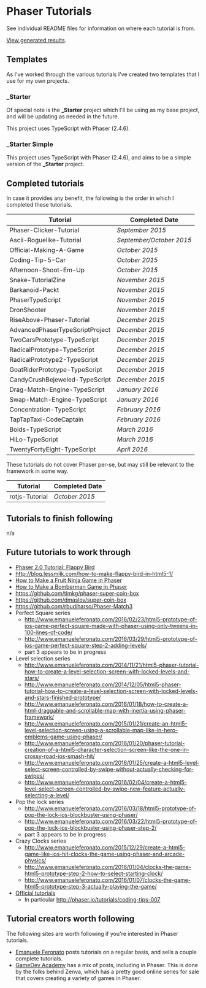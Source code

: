 # Phaser Tutorials

See individual README files for information on where each tutorial is from.

[View generated results](http://jamesskemp.github.io/PhaserTutorials/).

## Templates

As I've worked through the various tutorials I've created two templates that I use for my own projects.

### _Starter

Of special note is the **_Starter** project which I'll be using as my base project, and will be updating as needed in the future.

This project uses TypeScript with Phaser (2.4.6).

### _Starter Simple

This project uses TypeScript with Phaser (2.4.6), and aims to be a simple version of the **_Starter** project.

## Completed tutorials

In case it provides any benefit, the following is the order in which I completed these tutorials.

| Tutorial | Completed Date |
|---|---|
| Phaser-Clicker-Tutorial | *September 2015* |
| Ascii-Roguelike-Tutorial | *September/October 2015* |
| Official-Making-A-Game | *October 2015* |
| Coding-Tip-5-Car | *October 2015* |
| Afternoon-Shoot-Em-Up | *October 2015* |
| Snake-TutorialZine | *November 2015* |
| Barkanoid-Packt | *November 2015* |
| PhaserTypeScript | *November 2015* |
| DronShooter | *November 2015* |
| RiseAbove-Phaser-Tutorial | *December 2015* |
| AdvancedPhaserTypeScriptProject | *December 2015* |
| TwoCarsPrototype-TypeScript | *December 2015* |
| RadicalPrototype-TypeScript | *December 2015* |
| RadicalPrototype2-TypeScript | *December 2015* |
| GoatRiderPrototype-TypeScript | *December 2015* |
| CandyCrushBejeweled-TypeScript | *December 2015* |
| Drag-Match-Engine-TypeScript | *January 2016* |
| Swap-Match-Engine-TypeScript | *January 2016* |
| Concentration-TypeScript | *February 2016* |
| TapTapTaxi-CodeCaptain | *February 2016* |
| Boids-TypeScript | *March 2016* |
| HiLo-TypeScript | *March 2016* |
| TwentyFortyEight-TypeScript | *April 2016* |

These tutorials do not cover Phaser per-se, but may still be relevant to the framework in some way.

| Tutorial | Completed Date |
|---|---|
| rotjs-Tutorial | *October 2015* |

## Tutorials to finish following

n/a

## Future tutorials to work through

- [Phaser 2.0 Tutorial: Flappy Bird](http://www.codevinsky.com/phaser-2-0-tutorial-flappy-bird-part-1/)
- http://blog.lessmilk.com/how-to-make-flappy-bird-in-html5-1/
- [How to Make a Fruit Ninja Game in Phaser](https://gamedevacademy.org/how-to-make-a-fruit-ninja-game-in-phaser-part-1/)
- [How to Make a Bomberman Game in Phaser](https://gamedevacademy.org/how-to-make-a-bomberman-game-in-phaser-part-1/)
- https://github.com/timkg/phaser-super-coin-box
- https://github.com/dmaslov/super-coin-box
- https://github.com/rbudiharso/Phaser-Match3
- Perfect Square series
	- http://www.emanueleferonato.com/2016/02/23/html5-prototype-of-ios-game-perfect-square-made-with-phaser-using-only-tweens-in-100-lines-of-code/
	- http://www.emanueleferonato.com/2016/03/29/html5-prototype-of-ios-game-perfect-square-step-2-adding-levels/
	- part 3 appears to be in progress
- Level selection series
	- http://www.emanueleferonato.com/2014/11/21/html5-phaser-tutorial-how-to-create-a-level-selection-screen-with-locked-levels-and-stars/
	- http://www.emanueleferonato.com/2014/12/05/html5-phaser-tutorial-how-to-create-a-level-selection-screen-with-locked-levels-and-stars-finished-prototype/
	- http://www.emanueleferonato.com/2016/01/18/how-to-create-a-html-draggable-and-scrollable-map-with-inertia-using-phaser-framework/
	- http://www.emanueleferonato.com/2015/01/21/create-an-html5-level-selection-screen-using-a-scrollable-map-like-in-hero-emblems-game-using-phaser/
	- http://www.emanueleferonato.com/2016/01/20/phaser-tutorial-creation-of-a-html5-character-selection-screen-like-the-one-in-crossy-road-ios-smash-hit/
	- http://www.emanueleferonato.com/2016/01/25/create-a-html5-level-select-screen-controlled-by-swipe-without-actually-checking-for-swipes/
	- http://www.emanueleferonato.com/2016/02/04/create-a-html5-level-select-screen-controlled-by-swipe-new-feature-actually-selecting-a-level/
- Pop the lock series
	- http://www.emanueleferonato.com/2016/03/18/html5-prototype-of-pop-the-lock-ios-blockbuster-using-phaser/
	- http://www.emanueleferonato.com/2016/03/22/html5-prototype-of-pop-the-lock-ios-blockbuster-using-phaser-step-2/
	- part 3 appears to be in progress
- Crazy Clocks series
	- http://www.emanueleferonato.com/2015/12/29/create-a-html5-game-like-ios-hit-clocks-the-game-using-phaser-and-arcade-physics/
	- http://www.emanueleferonato.com/2016/01/04/clocks-the-game-html5-prototype-step-2-how-to-select-starting-clock/
	- http://www.emanueleferonato.com/2016/01/07/clocks-the-game-html5-prototype-step-3-actually-playing-the-game/
- [Official tutorials](http://phaser.io/learn/official-tutorials)
	- In particular http://phaser.io/tutorials/coding-tips-007

## Tutorial creators worth following

The following sites are worth following if you're interested in Phaser tutorials.

- [Emanuele Feronato](http://www.emanueleferonato.com/) posts tutorials on a regular basis, and sells a couple complete tutorials.
- [GameDev Academy](https://gamedevacademy.org/) has a mix of posts, including in Phaser. This is done by the folks behind Zenva, which has a pretty good online series for sale that covers creating a variety of games in Phaser.
